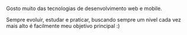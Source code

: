 Gosto muito das tecnologias de desenvolvimento web e mobile.

Sempre evoluir, estudar e praticar, buscando sempre um nivel cada vez mais alto é facilmente meu objetivo principal :)
